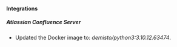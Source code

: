 #### Integrations
##### Atlassian Confluence Server
- Updated the Docker image to: *demisto/python3:3.10.12.63474*.
